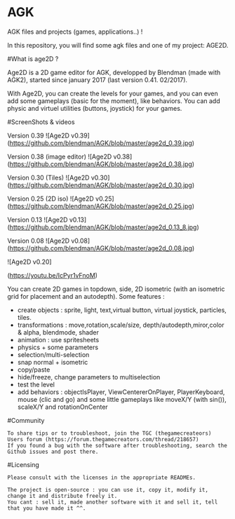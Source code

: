 # AGK

AGK files and projects (games, applications..) !

In this repository, you will find some agk files and one of my project: AGE2D.

#What is age2D ?

Age2D is a 2D game editor for AGK, developped by Blendman (made with AGK2), started since january 2017 (last version 0.41. 02/2017). 


With Age2D, you can create the levels for your games, and you can even add some gameplays (basic for the moment), like behaviors. You can add physic and virtuel utilities (buttons, joystick) for your games.

#ScreenShots & videos

Version 0.39 
![Age2D v0.39]
(https://github.com/blendman/AGK/blob/master/age2d_0.39.jpg)

Version 0.38 (image editor)
![Age2D v0.38]
(https://github.com/blendman/AGK/blob/master/age2d_0.38.jpg)

Version 0.30 (Tiles)
![Age2D v0.30]
(https://github.com/blendman/AGK/blob/master/age2d_0.30.jpg)

Version 0.25 (2D iso)
![Age2D v0.25]
(https://github.com/blendman/AGK/blob/master/age2d_0.25.jpg)

Version 0.13
![Age2D v0.13]
(https://github.com/blendman/AGK/blob/master/age2d_0.13_8.jpg)

Version 0.08
![Age2D v0.08]
(https://github.com/blendman/AGK/blob/master/age2d_0.08.jpg)


![Age2D v0.20]

(https://youtu.be/IcPyr1vFnoM)


You can create 2D games in topdown, side, 2D isometric (with an isometric grid for placement and an autodepth).
Some features :
- create objects : sprite, light, text,virtual button, virtual joystick, particles, tiles.
- transformations : move,rotation,scale/size, depth/autodepth,miror,color & alpha, blendmode, shader
- animation : use spritesheets
- physics + some parameters
- selection/multi-selection
- snap normal + isometric
- copy/paste
- hide/freeze, change parameters to multiselection
- test the level
- add behaviors : objectIsPlayer, ViewCentererOnPlayer, PlayerKeyboard, mouse (clic and go) and some little gameplays like moveX/Y (with sin()), scaleX/Y and rotationOnCenter


#Community

    To share tips or to troubleshoot, join the TGC (thegamecreateors) Users forum (https://forum.thegamecreators.com/thread/218657)
    If you found a bug with the software after troubleshooting, search the Github issues and post there.

#Licensing

    Please consult with the licenses in the appropriate READMEs.
    
    The project is open-source : you can use it, copy it, modify it, change it and distribute freely it.
    You cant : sell it, made another software with it and sell it, tell that you have made it ^^.







